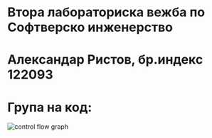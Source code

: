 # Втора лабораториска вежба по Софтверско инженерство
# Александар Ристов, бр.индекс 122093
# Група на код:

![control flow graph](https://github.com/user-attachments/assets/fe62d0b8-7166-4732-ade7-39d277e28ea4)
